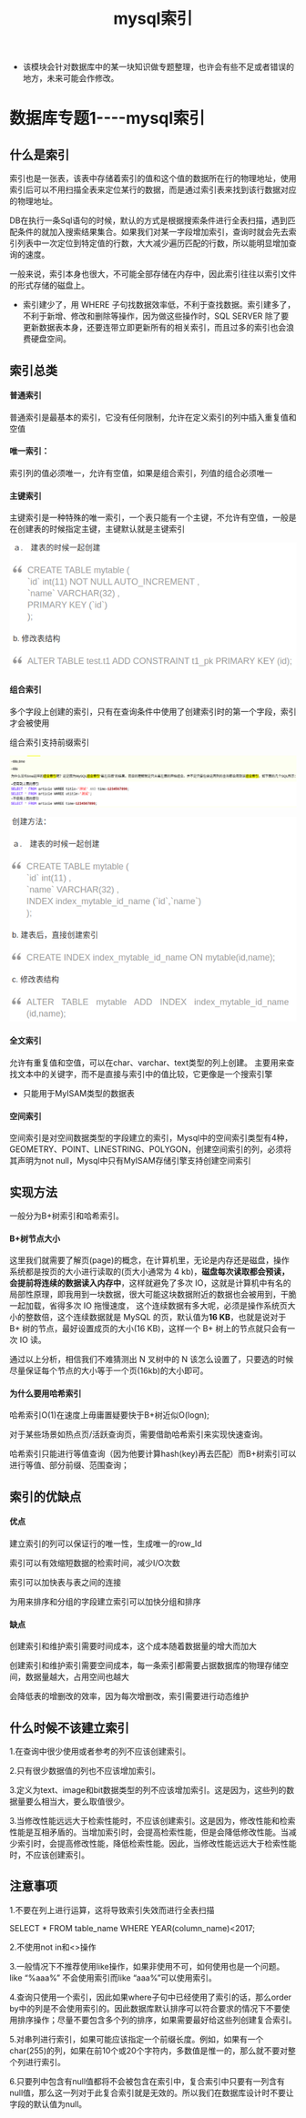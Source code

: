 ﻿---
layout: post
title:  "mysql索引"
data: 星期日, 22. 三月 2020 04:24下午 
categories: 数据库
tags: 专题
---
* 该模块会针对数据库中的某一块知识做专题整理，也许会有些不足或者错误的地方，未来可能会作修改。

# 数据库专题1----mysql索引


## 什么是索引

索引也是一张表，该表中存储着索引的值和这个值的数据所在行的物理地址，使用索引后可以不用扫描全表来定位某行的数据，而是通过索引表来找到该行数据对应的物理地址。

DB在执行一条Sql语句的时候，默认的方式是根据搜索条件进行全表扫描，遇到匹配条件的就加入搜索结果集合。如果我们对某一字段增加索引，查询时就会先去索引列表中一次定位到特定值的行数，大大减少遍历匹配的行数，所以能明显增加查询的速度。

一般来说，索引本身也很大，不可能全部存储在内存中，因此索引往往以索引文件的形式存储的磁盘上。

* 索引建少了，用 WHERE 子句找数据效率低，不利于查找数据。索引建多了，不利于新增、修改和删除等操作，因为做这些操作时，SQL SERVER 除了要更新数据表本身，还要连带立即更新所有的相关索引，而且过多的索引也会浪费硬盘空间。

## 索引总类

#### 普通索引
普通索引是最基本的索引，它没有任何限制，允许在定义索引的列中插入重复值和空值
#### 唯一索引：
索引列的值必须唯一，允许有空值，如果是组合索引，列值的组合必须唯一
#### 主键索引
主键索引是一种特殊的唯一索引，一个表只能有一个主键，不允许有空值，一般是在创建表的时候指定主键，主键默认就是主键索引
>
![](https://github.com/LLLibra/LLLibra.github.io/raw/master/_posts/imgs/20200330-205955.png)

#### 组合索引
多个字段上创建的索引，只有在查询条件中使用了创建索引时的第一个字段，索引才会被使用

组合索引支持前缀索引

>
![](https://github.com/LLLibra/LLLibra.github.io/raw/master/_posts/imgs/20200325-145443.png)
>
![](https://github.com/LLLibra/LLLibra.github.io/raw/master/_posts/imgs/20200330-210020.png)

#### 全文索引
允许有重复值和空值，可以在char、varchar、text类型的列上创建。
主要用来查找文本中的关键字，而不是直接与索引中的值比较，它更像是一个搜索引擎

* 只能用于MyISAM类型的数据表

#### 空间索引
空间索引是对空间数据类型的字段建立的索引，Mysql中的空间索引类型有4种，GEOMETRY、POINT、LINESTRING、POLYGON，创建空间索引的列，必须将其声明为not null，Mysql中只有MyISAM存储引擎支持创建空间索引


## 实现方法

一般分为B+树索引和哈希索引。

#### B+树节点大小
这里我们就需要了解页(page)的概念，在计算机里，无论是内存还是磁盘，操作系统都是按页的大小进行读取的(页大小通常为 4 kb)，**磁盘每次读取都会预读，会提前将连续的数据读入内存中**，这样就避免了多次 IO，这就是计算机中有名的局部性原理，即我用到一块数据，很大可能这块数据附近的数据也会被用到，干脆一起加载，省得多次 IO 拖慢速度， 这个连续数据有多大呢，必须是操作系统页大小的整数倍，这个连续数据就是 MySQL 的页，默认值为**16 KB**，也就是说对于 B+ 树的节点，最好设置成页的大小(16 KB)，这样一个 B+ 树上的节点就只会有一次 IO 读。

通过以上分析，相信我们不难猜测出 N 叉树中的 N 该怎么设置了，只要选的时候尽量保证每个节点的大小等于一个页(16kb)的大小即可。

#### 为什么要用哈希索引

哈希索引O(1)在速度上毋庸置疑要快于B+树近似O(logn);

对于某些场景如热点页/活跃查询页，需要借助哈希索引来实现快速查询。

哈希索引只能进行等值查询（因为他要计算hash(key)再去匹配）而B+树索引可以进行等值、部分前缀、范围查询；

## 索引的优缺点

#### 优点
建立索引的列可以保证行的唯一性，生成唯一的row_Id

索引可以有效缩短数据的检索时间，减少I/O次数

索引可以加快表与表之间的连接

为用来排序和分组的字段建立索引可以加快分组和排序
#### 缺点
创建索引和维护索引需要时间成本，这个成本随着数据量的增大而加大

创建索引和维护索引需要空间成本，每一条索引都需要占据数据库的物理存储空间，数据量越大，占用空间也越大

会降低表的增删改的效率，因为每次增删改，索引需要进行动态维护

## 什么时候不该建立索引
1.在查询中很少使用或者参考的列不应该创建索引。

2.只有很少数据值的列也不应该增加索引。

3.定义为text、image和bit数据类型的列不应该增加索引。这是因为，这些列的数据量要么相当大，要么取值很少。

3.当修改性能远远大于检索性能时，不应该创建索引。这是因为，修改性能和检索性能是互相矛盾的。当增加索引时，会提高检索性能，但是会降低修改性能。当减少索引时，会提高修改性能，降低检索性能。因此，当修改性能远远大于检索性能时，不应该创建索引。



## 注意事项
1.不要在列上进行运算，这将导致索引失效而进行全表扫描
>
SELECT * FROM table_name WHERE YEAR(column_name)<2017;

2.不使用not in和<>操作

3.一般情况下不推荐使用like操作，如果非使用不可，如何使用也是一个问题。like “%aaa%” 不会使用索引而like “aaa%”可以使用索引。

4.查询只使用一个索引，因此如果where子句中已经使用了索引的话，那么order by中的列是不会使用索引的。因此数据库默认排序可以符合要求的情况下不要使用排序操作；尽量不要包含多个列的排序，如果需要最好给这些列创建复合索引。

5.对串列进行索引，如果可能应该指定一个前缀长度。例如，如果有一个char(255)的列，如果在前10个或20个字符内，多数值是惟一的，那么就不要对整个列进行索引。

6.只要列中包含有null值都将不会被包含在索引中，复合索引中只要有一列含有null值，那么这一列对于此复合索引就是无效的。所以我们在数据库设计时不要让字段的默认值为null。


















